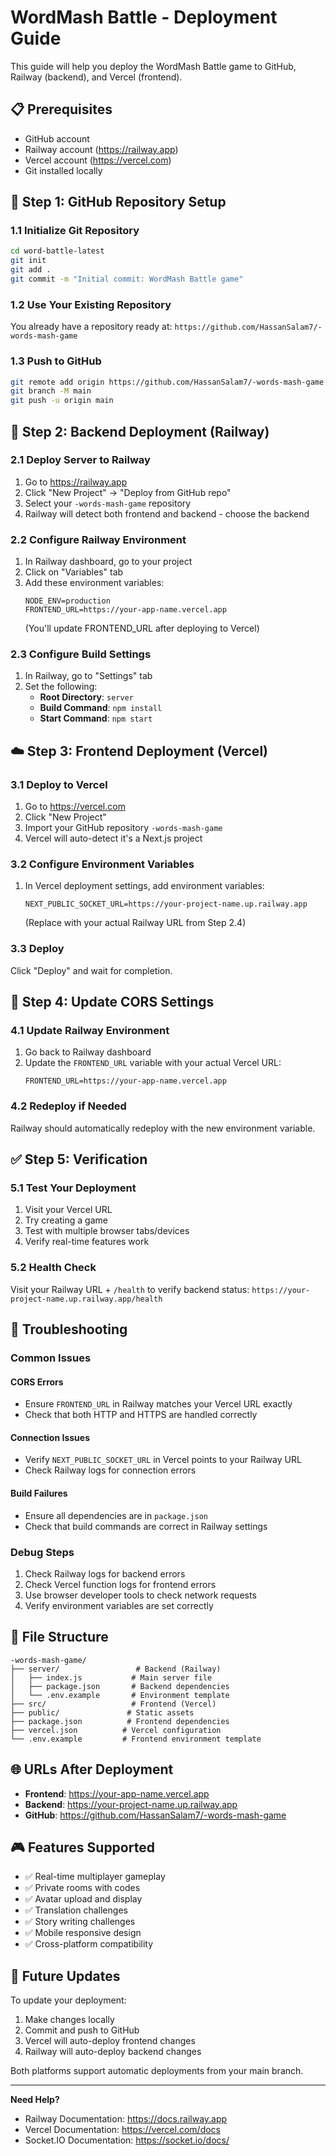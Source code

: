 # WordMash Battle - Deployment Guide

This guide will help you deploy the WordMash Battle game to GitHub, Railway (backend), and Vercel (frontend).

## 📋 Prerequisites

- GitHub account
- Railway account (https://railway.app)
- Vercel account (https://vercel.com)
- Git installed locally

## 🚀 Step 1: GitHub Repository Setup

### 1.1 Initialize Git Repository
```bash
cd word-battle-latest
git init
git add .
git commit -m "Initial commit: WordMash Battle game"
```

### 1.2 Use Your Existing Repository
You already have a repository ready at: `https://github.com/HassanSalam7/-words-mash-game`

### 1.3 Push to GitHub
```bash
git remote add origin https://github.com/HassanSalam7/-words-mash-game.git
git branch -M main
git push -u origin main
```

## 🚂 Step 2: Backend Deployment (Railway)

### 2.1 Deploy Server to Railway
1. Go to https://railway.app
2. Click "New Project" → "Deploy from GitHub repo"
3. Select your `-words-mash-game` repository
4. Railway will detect both frontend and backend - choose the backend

### 2.2 Configure Railway Environment
1. In Railway dashboard, go to your project
2. Click on "Variables" tab
3. Add these environment variables:
   ```
   NODE_ENV=production
   FRONTEND_URL=https://your-app-name.vercel.app
   ```
   (You'll update FRONTEND_URL after deploying to Vercel)

### 2.3 Configure Build Settings
1. In Railway, go to "Settings" tab
2. Set the following:
   - **Root Directory**: `server`
   - **Build Command**: `npm install`
   - **Start Command**: `npm start`



## ☁️ Step 3: Frontend Deployment (Vercel)

### 3.1 Deploy to Vercel
1. Go to https://vercel.com
2. Click "New Project"
3. Import your GitHub repository `-words-mash-game`
4. Vercel will auto-detect it's a Next.js project

### 3.2 Configure Environment Variables
1. In Vercel deployment settings, add environment variables:
   ```
   NEXT_PUBLIC_SOCKET_URL=https://your-project-name.up.railway.app
   
   ```
   (Replace with your actual Railway URL from Step 2.4)

### 3.3 Deploy
Click "Deploy" and wait for completion.

## 🔄 Step 4: Update CORS Settings

### 4.1 Update Railway Environment
1. Go back to Railway dashboard
2. Update the `FRONTEND_URL` variable with your actual Vercel URL:
   ```
   FRONTEND_URL=https://your-app-name.vercel.app
   ```

### 4.2 Redeploy if Needed
Railway should automatically redeploy with the new environment variable.

## ✅ Step 5: Verification

### 5.1 Test Your Deployment
1. Visit your Vercel URL
2. Try creating a game
3. Test with multiple browser tabs/devices
4. Verify real-time features work

### 5.2 Health Check
Visit your Railway URL + `/health` to verify backend status:
`https://your-project-name.up.railway.app/health`

## 🔧 Troubleshooting

### Common Issues

#### CORS Errors
- Ensure `FRONTEND_URL` in Railway matches your Vercel URL exactly
- Check that both HTTP and HTTPS are handled correctly

#### Connection Issues
- Verify `NEXT_PUBLIC_SOCKET_URL` in Vercel points to your Railway URL
- Check Railway logs for connection errors

#### Build Failures
- Ensure all dependencies are in `package.json`
- Check that build commands are correct in Railway settings

### Debug Steps
1. Check Railway logs for backend errors
2. Check Vercel function logs for frontend errors
3. Use browser developer tools to check network requests
4. Verify environment variables are set correctly

## 📁 File Structure
```
-words-mash-game/
├── server/                 # Backend (Railway)
│   ├── index.js           # Main server file
│   ├── package.json       # Backend dependencies
│   └── .env.example       # Environment template
├── src/                   # Frontend (Vercel)
├── public/               # Static assets
├── package.json          # Frontend dependencies
├── vercel.json          # Vercel configuration
└── .env.example         # Frontend environment template
```

## 🌐 URLs After Deployment
- **Frontend**: https://your-app-name.vercel.app
- **Backend**: https://your-project-name.up.railway.app
- **GitHub**: https://github.com/HassanSalam7/-words-mash-game

## 🎮 Features Supported
- ✅ Real-time multiplayer gameplay
- ✅ Private rooms with codes
- ✅ Avatar upload and display
- ✅ Translation challenges
- ✅ Story writing challenges
- ✅ Mobile responsive design
- ✅ Cross-platform compatibility

## 🔄 Future Updates

To update your deployment:
1. Make changes locally
2. Commit and push to GitHub
3. Vercel will auto-deploy frontend changes
4. Railway will auto-deploy backend changes

Both platforms support automatic deployments from your main branch.

---

**Need Help?**
- Railway Documentation: https://docs.railway.app
- Vercel Documentation: https://vercel.com/docs
- Socket.IO Documentation: https://socket.io/docs/